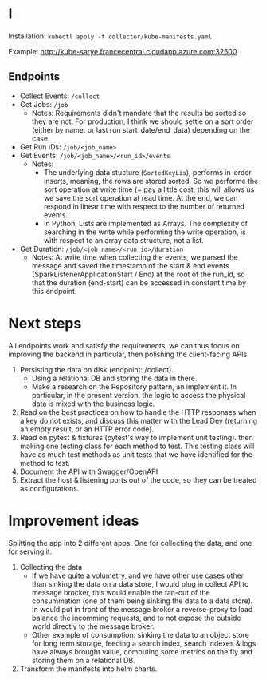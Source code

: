 # I

Installation: `kubectl apply -f collector/kube-manifests.yaml`

Example: http://kube-sarye.francecentral.cloudapp.azure.com:32500


## Endpoints
- Collect Events: `/collect`
- Get Jobs: `/job`
    - Notes: Requirements didn't mandate that the results be sorted so they are not. For production, I think we should settle on a sort order (either by name, or last run start_date/end_data) depending on the case.
- Get Run IDs: `/job/<job_name>`
- Get Events: `/job/<job_name>/<run_id>/events`
    - Notes:
        - The underlying data stucture (`SortedKeyLis`), performs in-order inserts, meaning, the rows are stored sorted. So we performe the sort operation at write time (= pay a little cost, this will allows us we save the sort operation at read time. At the end, we can respond in linear time with respect to the number of returned events.
        - In Python, Lists are implemented as Arrays. The complexity of searching in the write while performing the write operation, is with respect to an array data structure, not a list.
- Get Duration: `/job/<job_name>/<run_id>/duration`
    - Notes: At write time when collecting the events, we parsed the message and saved the timestamp of the start & end events (SparkListenerApplicationStart / End) at the root of the run_id, so that the duration (end-start) can be accessed in constant time by this endpoint.


# Next steps
All endpoints work and satisfy the requirements, we can thus focus on improving the backend in particular, then polishing the client-facing APIs.
1. Persisting the data on disk (endpoint: /collect).
    - Using a relational DB and storing the data in there.
    - Make a research on the Repository pattern, an implement it. In particular, in the present version, the logic to access the physical data is mixed with the business logic.
2. Read on the best practices on how to handle the HTTP responses when a key do not exists, and discuss this matter with the Lead Dev (returning an empty result, or an HTTP error code).
3. Read on pytest & fixtures (pytest's way to implement unit testing). then making one testing class for each method to test. This testing class will have as much test methods as unit tests that we have identified for the method to test.
4. Document the API with Swagger/OpenAPI
5. Extract the host & listening ports out of the code, so they can be treated as configurations.

# Improvement ideas
Splitting the app into 2 different apps. One for collecting the data, and one for serving it.
1. Collecting the data
    - If we have quite a volumetry, and we have other use cases other than sinking the data on a data store, I would plug in collect API to message brocker, this would enable the fan-out of the consummation (one of them being sinking the data to a data store). In would put in front of the message broker a reverse-proxy to load balance the incomming requests, and to not expose the outside world directly to the message broker.
    - Other example of consumption: sinking the data to an object store for long term storage, feeding a search index, search indexes & logs have always brought value, computing some metrics on the fly and storing them on a relational DB.
2. Transform the manifests into helm charts.









